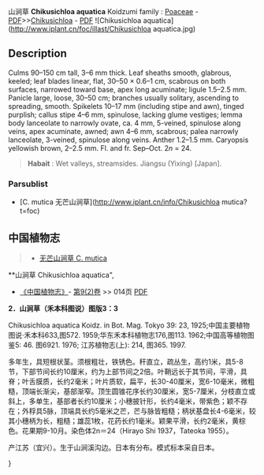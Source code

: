山涧草 **Chikusichloa aquatica** Koidzumi
family : [Poaceae](http://www.iplant.cn/info/Poaceae?t=foc) - [PDF](http://www.iplant.cn/foc/pdf/Poaceae.pdf)>>[Chikusichloa](http://www.iplant.cn/info/Chikusichloa?t=foc) - [PDF](http://www.iplant.cn/foc/pdf/Chikusichloa.pdf)
![Chikusichloa aquatica](http://www.iplant.cn/foc/illast/Chikusichloa aquatica.jpg)

## Description

Culms 90–150 cm tall, 3–6 mm thick. Leaf sheaths smooth, glabrous, keeled; leaf blades linear, flat, 30–50 × 0.6–1 cm, scabrous on both surfaces, narrowed toward base, apex long acuminate; ligule 1.5–2.5 mm. Panicle large, loose, 30–50 cm; branches usually solitary, ascending to spreading, smooth. Spikelets 10–17 mm (including stipe and awn), tinged purplish; callus stipe 4–6 mm, spinulose, lacking glume vestiges; lemma body lanceolate to narrowly ovate, ca. 4 mm, 5-veined, spinulose along veins, apex acuminate, awned; awn 4–6 mm, scabrous; palea narrowly lanceolate, 3-veined, spinulose along veins. Anther 1.2–1.5 mm. Caryopsis yellowish brown, 2–2.5 mm. Fl. and fr. Sep–Oct. 2*n* = 24.


> **Habait** : 
> Wet valleys, streamsides. Jiangsu (Yixing) [Japan].

### Parsublist

* [C.  mutica  无芒山涧草](http://www.iplant.cn/info/Chikusichloa mutica?t=foc)

## 中国植物志

> * [无芒山涧草  C.  mutica](Chikusichloa-mutica-无芒山涧草.md)


**山涧草 Chikusichloa aquatica",

* [《中国植物志》](http://www.iplant.cn/frps)- [第9(2)卷](http://www.iplant.cn/frps/vol/9(2)) >> 014页 [PDF](http://www.iplant.cn/frps/pdf/9(2)/014a.pdf)


**2．山涧草（禾本科图说）图版3：3**

Chikusichloa aquatica Koidz. in Bot. Mag. Tokyo 39: 23, 1925;中国主要植物图说·禾本科633,图572. 1959;华东禾本科植物志176,图113. 1962;中国高等植物图鉴5: 46. 图6921. 1976; 江苏植物志(上): 214, 图365. 1997.

多年生，具短根状茎。须根粗壮，铁锈色。秆直立，疏丛生，高约1米，具5-8节，下部节间长约10厘米，约为上部节间之2倍。叶鞘远长于其节间，平滑，具脊；叶舌膜质，长约2毫米；叶片质软，扁平，长30-40厘米，宽6-10毫米，微粗糙，顶端长渐尖，基部渐窄。顶生圆锥花序长约30厘米，宽5-7厘米，分枝直立或斜上，多单生，基部者长约10厘米；小穗披针形，长约4毫米，带紫色；颖不存在；外稃具5脉，顶端具长约5毫米之芒，芒与脉皆粗糙；柄状基盘长4-6毫米，较其小穗柄为长，粗糙；雄蕊1枚，花药长约1毫米。颖果平滑，长约2毫米，黄棕色。花果期9-10月。染色体2n＝24（Hirayo Shi 1937，Tateoka 1955）。

产江苏（宜兴）。生于山涧溪沟边。日本有分布。模式标本采自日本。

}